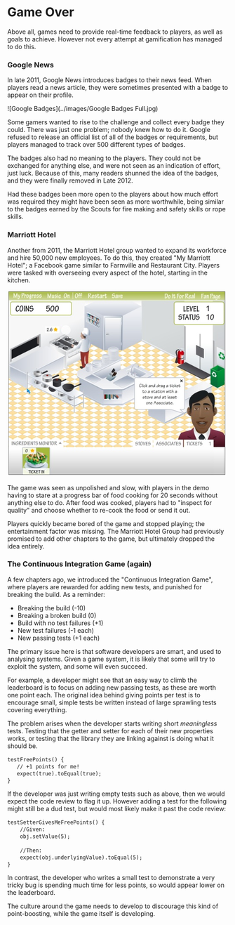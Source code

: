 # Game Over

Above all, games need to provide real-time feedback to players, as well as goals to achieve. However not every attempt at gamification has managed to do this.

### Google News

In late 2011, Google News introduces badges to their news feed. When players read a news article, they were sometimes presented with a badge to appear on their profile.

![Google Badges](../images/Google Badges Full.jpg)

Some gamers wanted to rise to the challenge and collect every badge they could. There was just one problem; nobody knew how to do it. Google refused to release an official list of all of the badges or requirements, but players managed to track over 500 different types of badges.

The badges also had no meaning to the players. They could not be exchanged for anything else, and were not seen as an indication of effort, just luck. Because of this, many readers shunned the idea of the badges, and they were finally removed in Late 2012.

Had these badges been more open to the players about how much effort was required they might have been seen as more worthwhile, being similar to the badges earned by the Scouts for fire making and safety skills or rope skills.

### Marriott Hotel

Another from 2011, the Marriott Hotel group wanted to expand its workforce and hire 50,000 new employees. To do this, they created "My Marriott Hotel"; a Facebook game similar to Farmville and Restaurant City. Players were tasked with overseeing every aspect of the hotel, starting in the kitchen.

![My Marriott Hotel](../images/my-marriott.jpg)

The game was seen as unpolished and slow, with players in the demo having to stare at a progress bar of food cooking for 20 seconds without anything else to do. After food was cooked, players had to "inspect for quality" and choose whether to re-cook the food or send it out.

Players quickly became bored of the game and stopped playing; the entertainment factor was missing. The Marriott Hotel Group had previously promised to add other chapters to the game, but ultimately dropped the idea entirely.

### The Continuous Integration Game (again)

A few chapters ago, we introduced the "Continuous Integration Game", where players are rewarded for adding new tests, and punished for breaking the build. As a reminder:

* Breaking the build (-10)
* Breaking a broken build (0)
* Build with no test failures (+1)
* New test failures (-1 each)
* New passing tests (+1 each)

The primary issue here is that software developers are smart, and used to analysing systems. Given a game system, it is likely that some will try to exploit the system, and some will even succeed.

For example, a developer might see that an easy way to climb the leaderboard is to focus on adding new passing tests, as these are worth one point each. The original idea behind giving points per test is to encourage small, simple tests be written instead of large sprawling tests covering everything.

The problem arises when the developer starts writing short *meaningless* tests. Testing that the getter and setter for each of their new properties works, or testing that the library they are linking against is doing what it should be.

```
testFreePoints() {
   // +1 points for me!
   expect(true).toEqual(true);
}
```

If the developer was just writing empty tests such as above, then we would expect the code review to flag it up. However adding a test for the following might still be a dud test, but would most likely make it past the code review:

```
testSetterGivesMeFreePoints() {
    //Given:
    obj.setValue(5);

    //Then:
    expect(obj.underlyingValue).toEqual(5);
}
```

In contrast, the developer who writes a small test to demonstrate a very tricky bug is spending much time for less points, so would appear lower on the leaderboard.

The culture around the game needs to develop to discourage this kind of point-boosting, while the game itself is developing.
